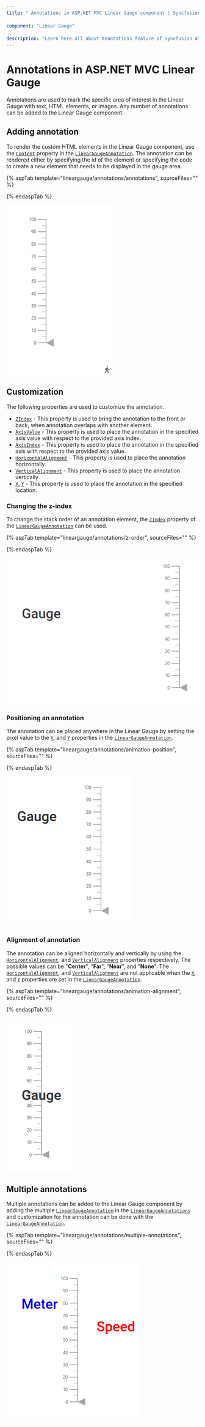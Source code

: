 ```yaml
---
title: " Annotations in ASP.NET MVC Linear Gauge component | Syncfusion "

component: "Linear Gauge"

description: "Learn here all about Annotations feature of Syncfusion ASP.NET MVC Linear Gauge component and more."
---
```


# Annotations in ASP.NET MVC Linear Gauge

<!-- markdownlint-disable MD013 -->

Annotations are used to mark the specific area of interest in the Linear Gauge with text, HTML elements, or images. Any number of annotations can be added to the Linear Gauge component.

## Adding annotation

To render the custom HTML elements in the Linear Gauge component, use the [`Content`](https://help.syncfusion.com/cr/aspnetmvc-js2/Syncfusion.EJ2.LinearGauge.LinearGaugeAnnotation.html#Syncfusion_EJ2_LinearGauge_LinearGaugeAnnotation_Content) property in the [`LinearGaugeAnnotation`](https://help.syncfusion.com/cr/aspnetmvc-js2/Syncfusion.EJ2.LinearGauge.LinearGaugeAnnotation.html). The annotation can be rendered either by specifying the id of the element or specifying the code to create a new element that needs to be displayed in the gauge area.

<!-- markdownlint-disable MD036 -->

{% aspTab template="lineargauge/annotations/annotations", sourceFiles="" %}

{% endaspTab %}

![Adding annotation to the Linear Gauge](images/annotation.png)

## Customization

The following properties are used to customize the annotation.

* [`ZIndex`](https://help.syncfusion.com/cr/aspnetmvc-js2/Syncfusion.EJ2.LinearGauge.LinearGaugeAnnotation.html#Syncfusion_EJ2_LinearGauge_LinearGaugeAnnotation_ZIndex) - This property is used to bring the annotation to the front or back, when annotation overlaps with another element.
* [`AxisValue`](https://help.syncfusion.com/cr/aspnetmvc-js2/Syncfusion.EJ2.LinearGauge.LinearGaugeAnnotation.html#Syncfusion_EJ2_LinearGauge_LinearGaugeAnnotation_AxisValue) - This property is used to place the annotation in the specified axis value with respect to the provided axis index.
* [`AxisIndex`](https://help.syncfusion.com/cr/aspnetmvc-js2/Syncfusion.EJ2.LinearGauge.LinearGaugeAnnotation.html#Syncfusion_EJ2_LinearGauge_LinearGaugeAnnotation_AxisIndex) - This property is used to place the annotation in the specified axis with respect to the provided axis value.
* [`HorizontalAlignment`](https://help.syncfusion.com/cr/aspnetmvc-js2/Syncfusion.EJ2.LinearGauge.LinearGaugeAnnotation.html#Syncfusion_EJ2_LinearGauge_LinearGaugeAnnotation_HorizontalAlignment) - This property is used to place the annotation horizontally.
* [`VerticalAlignment`](https://help.syncfusion.com/cr/aspnetmvc-js2/Syncfusion.EJ2.LinearGauge.LinearGaugeAnnotation.html#Syncfusion_EJ2_LinearGauge_LinearGaugeAnnotation_VerticalAlignment) - This property is used to place the annotation vertically.
* [`X`](https://help.syncfusion.com/cr/aspnetmvc-js2/Syncfusion.EJ2.LinearGauge.LinearGaugeAnnotation.html#Syncfusion_EJ2_LinearGauge_LinearGaugeAnnotation_X), [`Y`](https://help.syncfusion.com/cr/aspnetmvc-js2/Syncfusion.EJ2.LinearGauge.LinearGaugeAnnotation.html#Syncfusion_EJ2_LinearGauge_LinearGaugeAnnotation_Y) - This property is used to place the annotation in the specified location.

### Changing the z-index

To change the stack order of an annotation element, the [`ZIndex`](https://help.syncfusion.com/cr/aspnetmvc-js2/Syncfusion.EJ2.LinearGauge.LinearGaugeAnnotation.html#Syncfusion_EJ2_LinearGauge_LinearGaugeAnnotation_ZIndex) property of the [`LinearGaugeAnnotation`](https://help.syncfusion.com/cr/aspnetmvc-js2/Syncfusion.EJ2.LinearGauge.LinearGaugeAnnotation.html) can be used.

{% aspTab template="lineargauge/annotations/z-order", sourceFiles="" %}

{% endaspTab %}

![Adding z-index to annotation](images/annotation-zindex.png)

### Positioning an annotation

The annotation can be placed anywhere in the Linear Gauge by setting the pixel value to the [`X`](https://help.syncfusion.com/cr/aspnetmvc-js2/Syncfusion.EJ2.LinearGauge.LinearGaugeAnnotation.html#Syncfusion_EJ2_LinearGauge_LinearGaugeAnnotation_X), and [`Y`](https://help.syncfusion.com/cr/aspnetmvc-js2/Syncfusion.EJ2.LinearGauge.LinearGaugeAnnotation.html#Syncfusion_EJ2_LinearGauge_LinearGaugeAnnotation_Y) properties in the [`LinearGaugeAnnotation`](https://help.syncfusion.com/cr/aspnetmvc-js2/Syncfusion.EJ2.LinearGauge.LinearGaugeAnnotation.html).

{% aspTab template="lineargauge/annotations/animation-position", sourceFiles="" %}

{% endaspTab %}

![Adding position to annotation](images/annotation-position.png)

<!-- markdownlint-disable MD036 -->

### Alignment of annotation

The annotation can be aligned horizontally and vertically by using the [`HorizontalAlignment`](https://help.syncfusion.com/cr/aspnetmvc-js2/Syncfusion.EJ2.LinearGauge.LinearGaugeAnnotation.html#Syncfusion_EJ2_LinearGauge_LinearGaugeAnnotation_HorizontalAlignment), and [`VerticalAlignment`](https://help.syncfusion.com/cr/aspnetmvc-js2/Syncfusion.EJ2.LinearGauge.LinearGaugeAnnotation.html#Syncfusion_EJ2_LinearGauge_LinearGaugeAnnotation_VerticalAlignment) properties respectively. The possible values can be "**Center**", "**Far**", "**Near**", and "**None**". The [`HorizontalAlignment`](https://help.syncfusion.com/cr/aspnetmvc-js2/Syncfusion.EJ2.LinearGauge.LinearGaugeAnnotation.html#Syncfusion_EJ2_LinearGauge_LinearGaugeAnnotation_HorizontalAlignment), and [`VerticalAlignment`](https://help.syncfusion.com/cr/aspnetmvc-js2/Syncfusion.EJ2.LinearGauge.LinearGaugeAnnotation.html#Syncfusion_EJ2_LinearGauge_LinearGaugeAnnotation_VerticalAlignment) are not applicable when the [`X`](https://help.syncfusion.com/cr/aspnetmvc-js2/Syncfusion.EJ2.LinearGauge.LinearGaugeAnnotation.html#Syncfusion_EJ2_LinearGauge_LinearGaugeAnnotation_X), and [`Y`](https://help.syncfusion.com/cr/aspnetmvc-js2/Syncfusion.EJ2.LinearGauge.LinearGaugeAnnotation.html#Syncfusion_EJ2_LinearGauge_LinearGaugeAnnotation_Y) properties are set in the [`LinearGaugeAnnotation`](https://help.syncfusion.com/cr/aspnetmvc-js2/Syncfusion.EJ2.LinearGauge.LinearGaugeAnnotation.html).

{% aspTab template="lineargauge/annotations/animation-alignment", sourceFiles="" %}

{% endaspTab %}

![Alignment of annotation](images/annotation-alignment.png)

## Multiple annotations

Multiple annotations can be added to the Linear Gauge component by adding the multiple [`LinearGaugeAnnotation`](https://help.syncfusion.com/cr/aspnetmvc-js2/Syncfusion.EJ2.LinearGauge.LinearGaugeAnnotation.html) in the [`LinearGaugeAnnotations`](https://help.syncfusion.com/cr/aspnetmvc-js2/Syncfusion.EJ2.LinearGauge.LinearGaugeAnnotations.html) and customization for the annotation can be done with the [`LinearGaugeAnnotation`](https://help.syncfusion.com/cr/aspnetmvc-js2/Syncfusion.EJ2.LinearGauge.LinearGaugeAnnotation.html).

{% aspTab template="lineargauge/annotations/multiple-annotations", sourceFiles="" %}

{% endaspTab %}

![Adding multiple annotations](images/multiple-annotation.png)